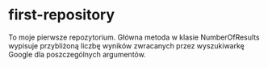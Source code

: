 # first-repository
To moje pierwsze repozytorium. Główna metoda w klasie NumberOfResults wypisuje przybliżoną liczbę wyników zwracanych przez wyszukiwarkę Google dla poszczególnych argumentów.
